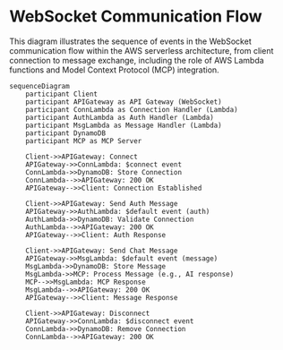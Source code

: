 # WebSocket Communication Flow

This diagram illustrates the sequence of events in the WebSocket communication flow within the AWS serverless architecture, from client connection to message exchange, including the role of AWS Lambda functions and Model Context Protocol (MCP) integration.

```mermaid
sequenceDiagram
    participant Client
    participant APIGateway as API Gateway (WebSocket)
    participant ConnLambda as Connection Handler (Lambda)
    participant AuthLambda as Auth Handler (Lambda)
    participant MsgLambda as Message Handler (Lambda)
    participant DynamoDB
    participant MCP as MCP Server

    Client->>APIGateway: Connect
    APIGateway->>ConnLambda: $connect event
    ConnLambda->>DynamoDB: Store Connection
    ConnLambda-->>APIGateway: 200 OK
    APIGateway-->>Client: Connection Established

    Client->>APIGateway: Send Auth Message
    APIGateway->>AuthLambda: $default event (auth)
    AuthLambda->>DynamoDB: Validate Connection
    AuthLambda-->>APIGateway: 200 OK
    APIGateway-->>Client: Auth Response

    Client->>APIGateway: Send Chat Message
    APIGateway->>MsgLambda: $default event (message)
    MsgLambda->>DynamoDB: Store Message
    MsgLambda->>MCP: Process Message (e.g., AI response)
    MCP-->>MsgLambda: MCP Response
    MsgLambda-->>APIGateway: 200 OK
    APIGateway-->>Client: Message Response

    Client->>APIGateway: Disconnect
    APIGateway->>ConnLambda: $disconnect event
    ConnLambda->>DynamoDB: Remove Connection
    ConnLambda-->>APIGateway: 200 OK
